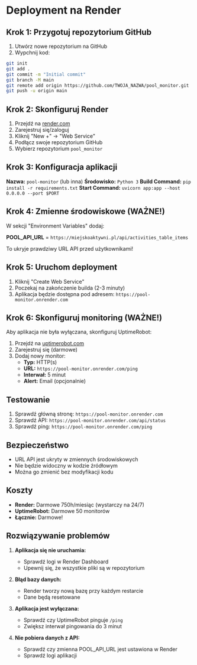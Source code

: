 # Deployment na Render

## Krok 1: Przygotuj repozytorium GitHub

1. Utwórz nowe repozytorium na GitHub
2. Wypchnij kod:
```bash
git init
git add .
git commit -m "Initial commit"
git branch -M main
git remote add origin https://github.com/TWOJA_NAZWA/pool_monitor.git
git push -u origin main
```

## Krok 2: Skonfiguruj Render

1. Przejdź na [render.com](https://render.com)
2. Zarejestruj się/zaloguj
3. Kliknij "New +" → "Web Service"
4. Podłącz swoje repozytorium GitHub
5. Wybierz repozytorium `pool_monitor`

## Krok 3: Konfiguracja aplikacji

**Nazwa:** `pool-monitor` (lub inna)
**Środowisko:** `Python 3`
**Build Command:** `pip install -r requirements.txt`
**Start Command:** `uvicorn app:app --host 0.0.0.0 --port $PORT`

## Krok 4: Zmienne środowiskowe (WAŻNE!)

W sekcji "Environment Variables" dodaj:

**POOL_API_URL** = `https://miejskoaktywni.pl/api/activities_table_items`

To ukryje prawdziwy URL API przed użytkownikami!

## Krok 5: Uruchom deployment

1. Kliknij "Create Web Service"
2. Poczekaj na zakończenie builda (2-3 minuty)
3. Aplikacja będzie dostępna pod adresem: `https://pool-monitor.onrender.com`

## Krok 6: Skonfiguruj monitoring (WAŻNE!)

Aby aplikacja nie była wyłączana, skonfiguruj UptimeRobot:

1. Przejdź na [uptimerobot.com](https://uptimerobot.com)
2. Zarejestruj się (darmowe)
3. Dodaj nowy monitor:
   - **Typ:** HTTP(s)
   - **URL:** `https://pool-monitor.onrender.com/ping`
   - **Interwał:** 5 minut
   - **Alert:** Email (opcjonalnie)

## Testowanie

1. Sprawdź główną stronę: `https://pool-monitor.onrender.com`
2. Sprawdź API: `https://pool-monitor.onrender.com/api/status`
3. Sprawdź ping: `https://pool-monitor.onrender.com/ping`

## Bezpieczeństwo

- URL API jest ukryty w zmiennych środowiskowych
- Nie będzie widoczny w kodzie źródłowym
- Można go zmienić bez modyfikacji kodu

## Koszty

- **Render:** Darmowe 750h/miesiąc (wystarczy na 24/7)
- **UptimeRobot:** Darmowe 50 monitorów
- **Łącznie:** Darmowe!

## Rozwiązywanie problemów

1. **Aplikacja się nie uruchamia:**
   - Sprawdź logi w Render Dashboard
   - Upewnij się, że wszystkie pliki są w repozytorium

2. **Błąd bazy danych:**
   - Render tworzy nową bazę przy każdym restarcie
   - Dane będą resetowane

3. **Aplikacja jest wyłączana:**
   - Sprawdź czy UptimeRobot pinguje `/ping`
   - Zwiększ interwał pingowania do 3 minut

4. **Nie pobiera danych z API:**
   - Sprawdź czy zmienna POOL_API_URL jest ustawiona w Render
   - Sprawdź logi aplikacji
